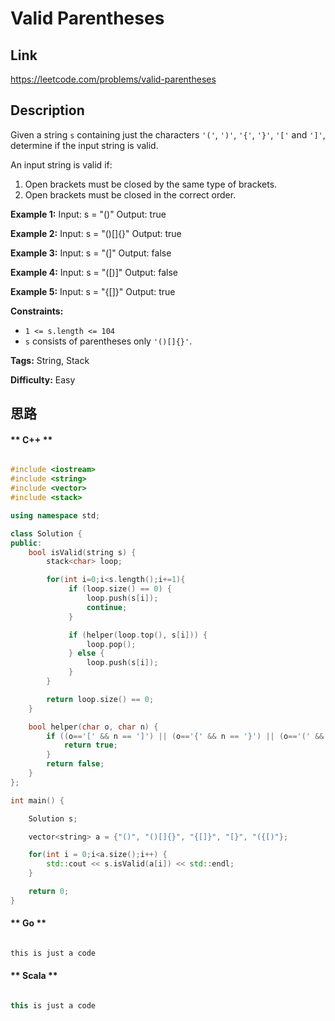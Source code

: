 


# Valid Parentheses

## Link

https://leetcode.com/problems/valid-parentheses


## Description

Given a string `s` containing just the characters `'('`, `')'`, `'{'`, `'}'`,
`'['` and `']'`, determine if the input string is valid.

An input string is valid if:

  1. Open brackets must be closed by the same type of brackets.
  2. Open brackets must be closed in the correct order.



**Example 1:**
            Input: s = "()"    Output: true    

**Example 2:**
            Input: s = "()[]{}"    Output: true    

**Example 3:**
            Input: s = "(]"    Output: false    

**Example 4:**
            Input: s = "([)]"    Output: false    

**Example 5:**
            Input: s = "{[]}"    Output: true    



**Constraints:**

  * `1 <= s.length <= 104`
  * `s` consists of parentheses only `'()[]{}'`.


**Tags:** String, Stack

**Difficulty:** Easy

## 思路

[title]: https://leetcode.com/problems/valid-parentheses


<!-- tabs:start -->

#### ** C++ **

``` cpp

#include <iostream>
#include <string>
#include <vector>
#include <stack>

using namespace std;

class Solution {
public:
    bool isValid(string s) {
        stack<char> loop;

        for(int i=0;i<s.length();i+=1){
             if (loop.size() == 0) {
                 loop.push(s[i]);
                 continue;
             }

             if (helper(loop.top(), s[i])) {
                 loop.pop();
             } else {
                 loop.push(s[i]);
             }
        }

        return loop.size() == 0;
    }

    bool helper(char o, char n) {
        if ((o=='[' && n == ']') || (o=='{' && n == '}') || (o=='(' && n == ')')) {
            return true;
        }
        return false;
    }
};

int main() {

    Solution s;

    vector<string> a = {"()", "()[]{}", "{[]}", "[}", "({[)"};

    for(int i = 0;i<a.size();i++) {
        std::cout << s.isValid(a[i]) << std::endl;
    }

    return 0;
}


```

#### ** Go **

``` go

this is just a code

```

#### ** Scala **

``` scala

this is just a code

```

<!-- tabs:end -->
